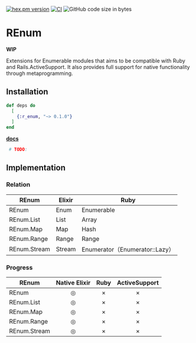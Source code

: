 <!-- @format -->

[![hex.pm version](https://img.shields.io/hexpm/v/ltsv.svg)](https://hex.pm/packages/r_enum)
[![CI](https://github.com/tashirosota/ex-r_enum/actions/workflows/ci.yml/badge.svg)](https://github.com/tashirosota/ex-r_enum/actions/workflows/ci.yml)
![GitHub code size in bytes](https://img.shields.io/github/languages/code-size/tashirosota/ex-r_enum)

# REnum

**WIP**

Extensions for Enumerable modules that aims to be compatible with Ruby and Rails.ActiveSupport.
It also provides full support for native functionality through metaprogramming.

## Installation

```elixir
def deps do
  [
    {:r_enum, "~> 0.1.0"}
  ]
end
```

**[docs](https://hexdocs.pm/r_enum)**

```elixir
 # TODO:
```

## Implementation

### Relation

| REnum        | Elixir | Ruby                           |
| ------------ | ------ | ------------------------------ |
| REnum        | Enum   | Enumerable                     |
| REnum.List   | List   | Array                          |
| REnum.Map    | Map    | Hash                           |
| REnum.Range  | Range  | Range                          |
| REnum.Stream | Stream | Enumerator（Enumerator::Lazy） |

### Progress

| REnum        | Native Elixir | Ruby | ActiveSupport |
| ------------ | :-----------: | :--: | :-----------: |
| REnum        |       ◎       |  ×   |       ×       |
| REnum.List   |       ◎       |  ×   |       ×       |
| REnum.Map    |       ◎       |  ×   |       ×       |
| REnum.Range  |       ◎       |  ×   |       ×       |
| REnum.Stream |       ◎       |  ×   |       ×       |
